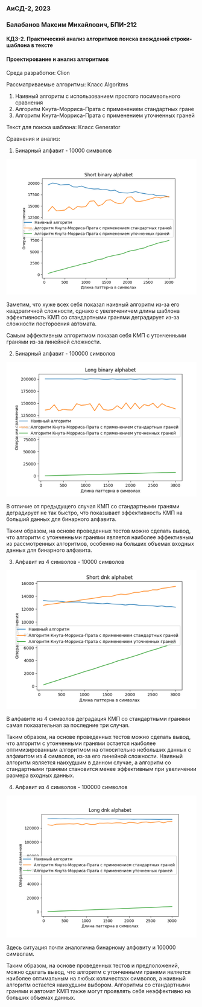 ### АиСД-2, 2023
### Балабанов Максим Михайлович, БПИ-212

#### КДЗ-2. Практический анализ алгоритмов поиска вхождений строки-шаблона в тексте 
#### Проектирование и анализ алгоритмов

Среда разработки: Clion

Рассматриваемые алгоритмы:
Класс Algoritms
1) Наивный алгоритм с использованием простого посимвольного сравнения
2) Алгоритм Кнута-Морриса-Прата с применением стандартных гране
3) Алгоритм Кнута-Морриса-Прата с применением уточненных граней

Текст для поиска шаблона:
Класс Generator


Cравнения и анализ:

1. Бинарный алфавит - 10000 символов

![img_1.png](images/img_1.png) 

Заметим, что хуже всех себя показал наивный алгоритм из-за его квадратичной сложности, однако с увеличеничем длины шаблона эффективность КМП со стандартными гранями деградирует из-за сложности постороения автомата. 

Самым эффективным алгоритмом показал себя КМП с утонченными гранями из-за линейной сложности.

2. Бинарный алфавит - 100000 символов

![img_2.png](images/img_2.png)

В отличие от предыдущего случая КМП со стандартными гранями деградирует не так быстро, что показывает эффективность КМП на больший данных для бинарного алфавита.

Таким образом, на основе проведенных тестов можно сделать вывод, что алгоритм с утонченными гранями является наиболее эффективным из рассмотренных алгоритмов, особенно на больших объемах входных данных для бинарного алфавита.

3. Алфавит из 4 символов - 10000 символов

![img_3.png](images/img_3.png)

В алфавите из 4 символов деградация КМП со стандартными гранями самая показательная за последние три случая.

Таким образом, на основе проведенных тестов можно сделать вывод, что алгоритм с утонченными гранями остается наиболее оптимизированным алгоритмом на относительно небольших данных с алфавитом из 4 символов, из-за его линейной сложности. Наивный алгоритм является наихудшим в данном случае, а алгоритм со стандартными гранями становится менее эффективным при увеличении размера входных данных.

4. Алфавит из 4 символов - 100000 символов

![img_4.png](images/img_4.png)

Здесь ситуация почти аналогична бинарному алфовиту и 100000 символам.

Таким образом, на основе проведенных тестов и предположений, можно сделать вывод, что алгоритм с утонченными гранями является наиболее оптимальным на любых количествах символов, а наивный алгоритм остается наихудшим выбором. Алгоритмы со стандартными гранями и автомат КМП также могут проявлять себя неэффективно на больших объемах данных.
